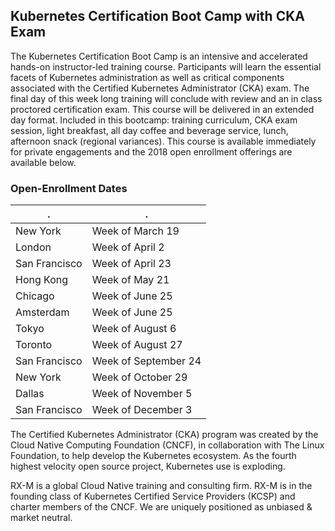## Kubernetes Certification Boot Camp with CKA Exam

The Kubernetes Certification Boot Camp is an intensive and accelerated hands-on instructor-led training course.  Participants will learn the essential facets of Kubernetes administration as well as critical components associated with the Certified Kubernetes Administrator (CKA) exam. The final day of this week long training will conclude with review and an in class proctored certification exam.  This course will be delivered in an extended day format.  Included in this bootcamp: training curriculum, CKA exam session, light breakfast, all day coffee and beverage service, lunch, afternoon snack (regional variances). This course is available immediately for private engagements and the 2018 open enrollment offerings are available below.

### Open-Enrollment Dates

.                    |                     .                                      
-------------------- | --------------------
New York             | Week of March 19
London               | Week of April 2
San Francisco        | Week of April 23
Hong Kong            | Week of May 21
Chicago              | Week of June 25
Amsterdam            | Week of June 25
Tokyo                | Week of August 6
Toronto              | Week of August 27
San Francisco        | Week of September 24
New York             | Week of October 29
Dallas               | Week of November 5
San Francisco        | Week of December 3


The Certified Kubernetes Administrator (CKA) program was created by the Cloud Native Computing Foundation (CNCF), in collaboration with The Linux Foundation, to help develop the Kubernetes ecosystem. As the fourth highest velocity open source project, Kubernetes use is exploding.

RX-M is a global Cloud Native training and consulting firm. RX-M is in the founding class of Kubernetes Certified Service Providers (KCSP) and charter members of the CNCF.  We are uniquely positioned as unbiased & market neutral.
